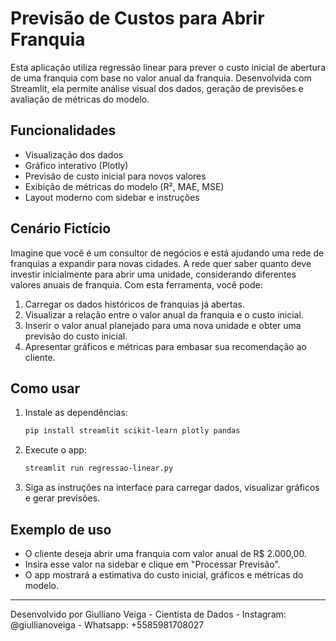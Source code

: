 # Previsão de Custos para Abrir Franquia

Esta aplicação utiliza regressão linear para prever o custo inicial de abertura de uma franquia com base no valor anual da franquia. Desenvolvida com Streamlit, ela permite análise visual dos dados, geração de previsões e avaliação de métricas do modelo.

## Funcionalidades
- Visualização dos dados
- Gráfico interativo (Plotly)
- Previsão de custo inicial para novos valores
- Exibição de métricas do modelo (R², MAE, MSE)
- Layout moderno com sidebar e instruções

## Cenário Fictício

Imagine que você é um consultor de negócios e está ajudando uma rede de franquias a expandir para novas cidades. A rede quer saber quanto deve investir inicialmente para abrir uma unidade, considerando diferentes valores anuais de franquia. Com esta ferramenta, você pode:

1. Carregar os dados históricos de franquias já abertas.
2. Visualizar a relação entre o valor anual da franquia e o custo inicial.
3. Inserir o valor anual planejado para uma nova unidade e obter uma previsão do custo inicial.
4. Apresentar gráficos e métricas para embasar sua recomendação ao cliente.

## Como usar

1. Instale as dependências:
   ```bash
   pip install streamlit scikit-learn plotly pandas
   ```
2. Execute o app:
   ```bash
   streamlit run regressao-linear.py
   ```
3. Siga as instruções na interface para carregar dados, visualizar gráficos e gerar previsões.

## Exemplo de uso

- O cliente deseja abrir uma franquia com valor anual de R$ 2.000,00.
- Insira esse valor na sidebar e clique em "Processar Previsão".
- O app mostrará a estimativa do custo inicial, gráficos e métricas do modelo.

---

Desenvolvido por Giulliano Veiga - Cientista de Dados - Instagram: @giullianoveiga - Whatsapp: +5585981708027
